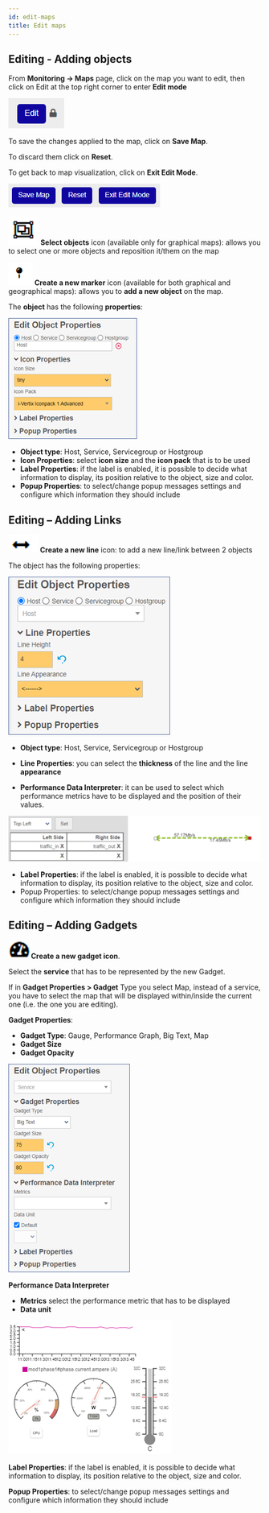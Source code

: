 ```yaml
---
id: edit-maps
title: Edit maps
---
```


## Editing - Adding objects

From **Monitoring -> Maps** page, click on the map you want to edit, then click on Edit at the top right corner to enter **Edit mode** 

![Image](../assets/maps/button_edit.png)

To save the changes applied to the map, click on **Save Map**.

To discard them click on **Reset**. 

To get back to map visualization, click on **Exit Edit Mode**.

![Image](../assets/maps/save_map.png)

![Image](../assets/maps/select.png) **Select objects** icon (available only for graphical maps): allows you to select one or more objects and reposition it/them on the map

![Image](../assets/maps/marker.png) **Create a new marker** icon (available for both graphical and geographical maps): allows you  to **add a new object** on the map.

The **object** has the following **properties**:

![Image](../assets/maps/edit_properties.png)

* **Object type**: Host, Service, Servicegroup or Hostgroup
* **Icon Properties**: select **icon size** and the **icon pack** that is to be used
* **Label Properties**: if the label is enabled, it is possible to decide what information to display, its position relative to the object, size and color.
* **Popup Properties**: to select/change popup messages settings and configure which information they should include

## Editing – Adding Links

![Image](../assets/maps/line.png) **Create a new line** icon: to add a new line/link between 2 objects

The object has the following properties:

![Image](../assets/maps/edit_line_properties.png)

* **Object type**: Host, Service, Servicegroup or Hostgroup
* **Line Properties**: you can select the **thickness** of the line and the line **appearance** 

* **Performance Data Interpreter**: it can be used to select which performance metrics have to be displayed and the position of their values.

![Image](../assets/maps/performance_data.png)


* **Label Properties**: if the label is enabled, it is possible to decide what information to display, its position relative to the object, size and color.
* Popup Properties: to select/change popup messages settings and configure which information they should include

## Editing – Adding Gadgets

![Image](../assets/maps/gadget_icon.png)**Create a new gadget icon**.

Select the **service** that has to be represented by the new Gadget.

If in **Gadget Properties > Gadget** Type you select Map, instead of a service, you have to select the map that will be displayed within/inside the current one (i.e. the one you are editing). 

**Gadget Properties**: 
* **Gadget Type**: Gauge, Performance Graph, Big Text, Map
* **Gadget Size**
* **Gadget Opacity**

![Image](../assets/maps/gadget_properties.png)

**Performance Data Interpreter**
* **Metrics** select the performance metric that has to be displayed
* **Data unit**

![Image](../assets/maps/gadget.png)

**Label Properties**: if the label is enabled, it is possible to decide what information to display, its position relative to the object, size and color.

**Popup Properties**: to select/change popup messages settings and configure which information they should include


